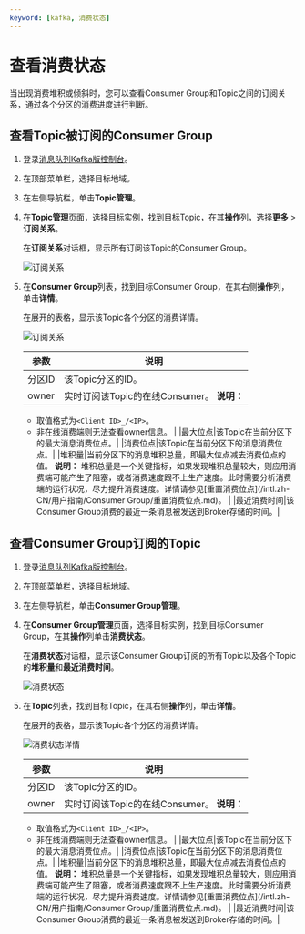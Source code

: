 ```yaml
---
keyword: [kafka, 消费状态]
---
```


# 查看消费状态

当出现消费堆积或倾斜时，您可以查看Consumer Group和Topic之间的订阅关系，通过各个分区的消费进度进行判断。

## 查看Topic被订阅的Consumer Group

1.  登录[消息队列Kafka版控制台](https://kafka.console.aliyun.com/)。

2.  在顶部菜单栏，选择目标地域。

3.  在左侧导航栏，单击**Topic管理**。

4.  在**Topic管理**页面，选择目标实例，找到目标Topic，在其**操作**列，选择**更多** \> **订阅关系**。

    在**订阅关系**对话框，显示所有订阅该Topic的Consumer Group。

    ![订阅关系](https://static-aliyun-doc.oss-cn-hangzhou.aliyuncs.com/assets/img/zh-CN/4706119951/p94116.png)

5.  在**Consumer Group**列表，找到目标Consumer Group，在其右侧**操作**列，单击**详情**。

    在展开的表格，显示该Topic各个分区的消费详情。

    ![订阅关系](https://static-aliyun-doc.oss-cn-hangzhou.aliyuncs.com/assets/img/zh-CN/4706119951/p94121.png)

    |参数|说明|
    |--|--|
    |分区ID|该Topic分区的ID。|
    |owner|实时订阅该Topic的在线Consumer。 **说明：**

    -   取值格式为`<Client ID>_/<IP>`。
    -   非在线消费端则无法查看owner信息。 |
    |最大位点|该Topic在当前分区下的最大消息消费位点。|
    |消费位点|该Topic在当前分区下的消息消费位点。|
    |堆积量|当前分区下的消息堆积总量，即最大位点减去消费位点的值。 **说明：** 堆积总量是一个关键指标，如果发现堆积总量较大，则应用消费端可能产生了阻塞，或者消费速度跟不上生产速度。此时需要分析消费端的运行状况，尽力提升消费速度。详情请参见[重置消费位点](/intl.zh-CN/用户指南/Consumer Group/重置消费位点.md)。 |
    |最近消费时间|该Consumer Group消费的最近一条消息被发送到Broker存储的时间。|


## 查看Consumer Group订阅的Topic

1.  登录[消息队列Kafka版控制台](https://kafka.console.aliyun.com/)。

2.  在顶部菜单栏，选择目标地域。

3.  在左侧导航栏，单击**Consumer Group管理**。

4.  在**Consumer Group管理**页面，选择目标实例，找到目标Consumer Group，在其**操作**列单击**消费状态**。

    在**消费状态**对话框，显示该Consumer Group订阅的所有Topic以及各个Topic的**堆积量**和**最近消费时间**。

    ![消费状态](https://static-aliyun-doc.oss-cn-hangzhou.aliyuncs.com/assets/img/zh-CN/4706119951/p94123.png)

5.  在**Topic**列表，找到目标Topic，在其右侧**操作**列，单击**详情**。

    在展开的表格，显示该Topic各个分区的消费详情。

    ![消费状态详情](https://static-aliyun-doc.oss-cn-hangzhou.aliyuncs.com/assets/img/zh-CN/4706119951/p94114.png)

    |参数|说明|
    |--|--|
    |分区ID|该Topic分区的ID。|
    |owner|实时订阅该Topic的在线Consumer。 **说明：**

    -   取值格式为`<Client ID>_/<IP>`。
    -   非在线消费端则无法查看owner信息。 |
    |最大位点|该Topic在当前分区下的最大消息消费位点。|
    |消费位点|该Topic在当前分区下的消息消费位点。|
    |堆积量|当前分区下的消息堆积总量，即最大位点减去消费位点的值。 **说明：** 堆积总量是一个关键指标，如果发现堆积总量较大，则应用消费端可能产生了阻塞，或者消费速度跟不上生产速度。此时需要分析消费端的运行状况，尽力提升消费速度。详情请参见[重置消费位点](/intl.zh-CN/用户指南/Consumer Group/重置消费位点.md)。 |
    |最近消费时间|该Consumer Group消费的最近一条消息被发送到Broker存储的时间。|


